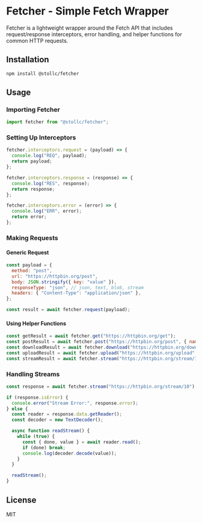 # Fetcher - Simple Fetch Wrapper

Fetcher is a lightweight wrapper around the Fetch API that includes request/response interceptors, error handling, and helper functions for common HTTP requests.

## Installation

```sh
npm install @stollc/fetcher
```

## Usage

### Importing Fetcher

```javascript
import fetcher from "@stollc/fetcher";
```

### Setting Up Interceptors

```javascript
fetcher.interceptors.request = (payload) => {
  console.log("REQ", payload);
  return payload;
};

fetcher.interceptors.response = (response) => {
  console.log("RES", response);
  return response;
};

fetcher.interceptors.error = (error) => {
  console.log("ERR", error);
  return error;
};
```

### Making Requests

#### Generic Request

```javascript
const payload = {
  method: "post",
  url: "https://httpbin.org/post",
  body: JSON.stringify({ key: "value" }),
  responseType: "json", // json, text, blob, stream
  headers: { "Content-Type": "application/json" },
};

const result = await fetcher.request(payload);
```

#### Using Helper Functions

```javascript
const getResult = await fetcher.get("https://httpbin.org/get");
const postResult = await fetcher.post("https://httpbin.org/post", { name: "John Doe" });
const downloadResult = await fetcher.download("https://httpbin.org/download");
const uploadResult = await fetcher.upload("https://httpbin.org/upload", formData);
const streamResult = await fetcher.stream("https://httpbin.org/stream/10");
```

### Handling Streams

```javascript
const response = await fetcher.stream("https://httpbin.org/stream/10");

if (response.isError) {
  console.error("Stream Error:", response.error);
} else {
  const reader = response.data.getReader();
  const decoder = new TextDecoder();

  async function readStream() {
    while (true) {
      const { done, value } = await reader.read();
      if (done) break;
      console.log(decoder.decode(value));
    }
  }

  readStream();
}
```

## License

MIT
